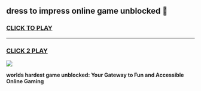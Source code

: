 
## dress to impress online game unblocked 👋
<h3>
<a href="https://premium.freeplayer.one?title=dress_to_impress_online_game_unblocked&ref=13F">CLICK TO PLAY</a></h3>
<hr>

<h3>
<a href="https://premium.freeplayer.one?title=dress_to_impress_online_game_unblocked&ref=13F">CLICK 2 PLAY</a>
  
</h3>

<a href="https://premium.freeplayer.one?title=dress_to_impress_online_game_unblocked&ref=12F/"><img src="https://clearcache.store/games.png"></a>


**worlds hardest game unblocked: Your Gateway to Fun and Accessible Online Gaming**
